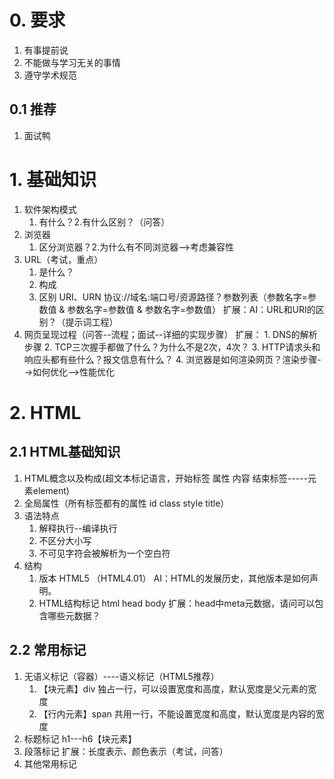 # 0. 要求
1. 有事提前说
2. 不能做与学习无关的事情
3. 遵守学术规范

## 0.1 推荐
1. 面试鸭

# 1. 基础知识
1. 软件架构模式
	1. 有什么？2.有什么区别？（问答）
2. 浏览器
	1. 区分浏览器？2.为什么有不同浏览器-->考虑兼容性
3. URL（考试，重点）
	1. 是什么？
	2. 构成
	3. 区别 URI、URN    协议://域名:端口号/资源路径？参数列表（参数名字=参数值 &  参数名字=参数值 & 参数名字=参数值）
	扩展：AI：URL和URI的区别？（提示词工程）
4. 网页呈现过程（问答--流程；面试--详细的实现步骤）
	扩展：
		1. DNS的解析步骤
		2. TCP三次握手都做了什么？为什么不是2次，4次？
		3. HTTP请求头和响应头都有些什么？报文信息有什么？
		4. 浏览器是如何渲染网页？渲染步骤-->如何优化-->性能优化

# 2. HTML
## 2.1 HTML基础知识
1. HTML概念以及构成(超文本标记语言，开始标签 属性 内容 结束标签-----元素element)
2. 全局属性（所有标签都有的属性 id  class  style  title）
3. 语法特点
	1. 解释执行--编译执行
	2. 不区分大小写
	3. 不可见字符会被解析为一个空白符
4. 结构
	1. 版本 HTML5 （HTML4.01）  AI：HTML的发展历史，其他版本是如何声明。
	2. HTML结构标记  html head body   扩展：head中meta元数据，请问可以包含哪些元数据？

## 2.2 常用标记
1. 无语义标记（容器）----语义标记（HTML5推荐）
	1. 【块元素】div 独占一行，可以设置宽度和高度，默认宽度是父元素的宽度
	2. 【行内元素】span 共用一行，不能设置宽度和高度，默认宽度是内容的宽度
2. 标题标记 h1---h6【块元素】
3. 段落标记
	扩展：长度表示、颜色表示（考试，问答）
4. 其他常用标记
	